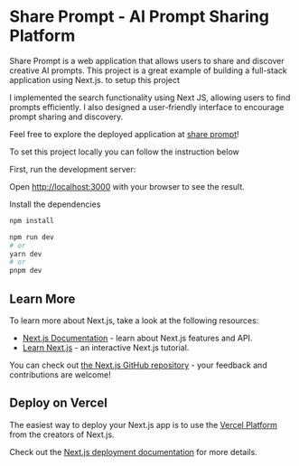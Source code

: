  # Share Prompt - AI Prompt Sharing Platform

Share Prompt is a web application that allows users to share and discover creative AI prompts.
This project is a great example of building a full-stack application using Next.js.
to setup this project

I implemented the search functionality using Next JS, allowing users to find prompts efficiently.
I also designed a user-friendly interface to encourage prompt sharing and discovery.

Feel free to explore the deployed application at [share prompt](https://share-prompts-lovat.vercel.app/)!


To set this project locally  you can follow the instruction below

First, run the development server:

Open [http://localhost:3000](http://localhost:3000) with your browser to see the result.

Install the dependencies
```bash
npm install
```

```bash
npm run dev
# or
yarn dev
# or
pnpm dev
```

## Learn More

To learn more about Next.js, take a look at the following resources:

- [Next.js Documentation](https://nextjs.org/docs) - learn about Next.js features and API.
- [Learn Next.js](https://nextjs.org/learn) - an interactive Next.js tutorial.

You can check out [the Next.js GitHub repository](https://github.com/vercel/next.js/) - your feedback and contributions are welcome!

## Deploy on Vercel

The easiest way to deploy your Next.js app is to use the [Vercel Platform](https://vercel.com/new?utm_medium=default-template&filter=next.js&utm_source=create-next-app&utm_campaign=create-next-app-readme) from the creators of Next.js.

Check out the  [Next.js deployment documentation](https://nextjs.org/docs/deployment) for more details.
